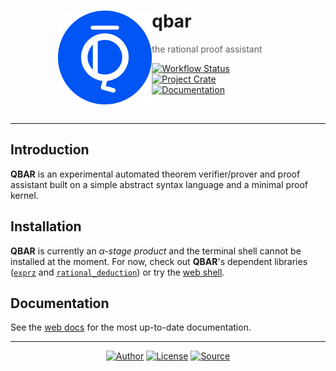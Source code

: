 <div style="margin: 0 auto; width: max-content;">

<a href="https://qbar.io">
  <img align="left" width="150em" src="https://raw.githubusercontent.com/qdeduction/qbar/master/docs/image/logo-with-background-blue.svg">
</a>

# qbar

> the rational proof assistant

[![Workflow Status](https://flat.badgen.net/github/checks/qdeduction/qbar?label=workflow)](https://github.com/qdeduction/qbar/actions)
[![Project Crate](https://flat.badgen.net/crates/v/qbar)](https://crates.io/crates/qbar)
[![Documentation](https://flat.badgen.net/badge/docs/latest/blue)](https://docs.rs/qbar)

</div>

<br/>

---

## Introduction

**QBAR** is an experimental automated theorem verifier/prover and proof assistant built on a simple abstract syntax language and a minimal proof kernel.

## Installation

**QBAR** is currently an _&alpha;-stage product_ and the terminal shell cannot be installed at the moment. For now, check out **QBAR**'s dependent libraries ([`exprz`](https://github.com/qdeduction/exprz) and [`rational_deduction`](https://github.com/qdeduction/rational_deduction)) or try the [web shell](https://qbar.io/app).

## Documentation

See the [web docs](https://qbar.io/docs) for the most up-to-date documentation.

---

<div align="center">

[![Author](https://img.shields.io/badge/-AUTHOR-blue?style=for-the-badge)](https://github.com/bhgomes)
[![License](https://img.shields.io/badge/-LICENSE-lightgray?style=for-the-badge)](LICENSE)
[![Source](https://img.shields.io/badge/-SOURCE-black?style=for-the-badge)](https://github.com/qdeduction/qbar)

</div>
